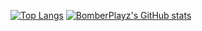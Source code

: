 
[![Top Langs](https://github-readme-stats.vercel.app/api/top-langs/?username=BomberPlayz)](https://github.com/BomberPlayz/github-readme-stats)
[![BomberPlayz's GitHub stats](https://github-readme-stats.vercel.app/api?username=BomberPlayz&theme=dark)](https://github.com/BomberPlayz/github-readme-stats)
